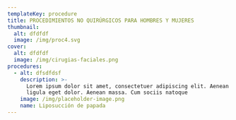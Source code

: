 ```yaml
---
templateKey: procedure
title: PROCEDIMIENTOS NO QUIRÚRGICOS PARA HOMBRES Y MUJERES
thumbnail:
  alt: dfdfdf
  image: /img/proc4.svg
cover:
  alt: dfdfdf
  image: /img/cirugias-faciales.png
procedures:
  - alt: dfsdfdsf
    description: >-
      Lorem ipsum dolor sit amet, consectetuer adipiscing elit. Aenean commodo
      ligula eget dolor. Aenean massa. Cum sociis natoque
    image: /img/placeholder-image.png
    name: Liposucción de papada
---
```


